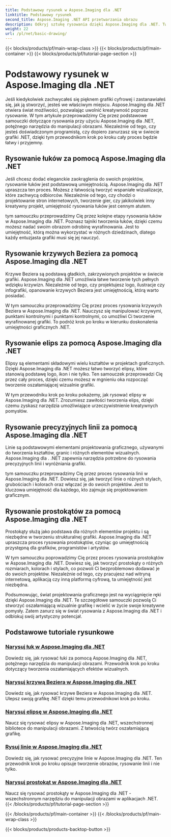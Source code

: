 ```yaml
---
title: Podstawowy rysunek w Aspose.Imaging dla .NET
linktitle: Podstawowy rysunek
second_title: Aspose.Imaging .NET API przetwarzania obrazu
description: Odkryj sztukę rysowania dzięki Aspose.Imaging dla .NET. Twórz oszałamiające wizualizacje dzięki szczegółowym przewodnikom dotyczącym łuków, krzywych Beziera, elips, linii i prostokątów.
weight: 22
url: /pl/net/basic-drawing/
---
```


{{< blocks/products/pf/main-wrap-class >}}
{{< blocks/products/pf/main-container >}}
{{< blocks/products/pf/tutorial-page-section >}}

# Podstawowy rysunek w Aspose.Imaging dla .NET


Jeśli kiedykolwiek zachwycałeś się pięknem grafiki cyfrowej i zastanawiałeś się, jak ją stworzyć, jesteś we właściwym miejscu. Aspose.Imaging dla .NET otwiera świat możliwości, pozwalając uwolnić kreatywność poprzez rysowanie. W tym artykule przeprowadzimy Cię przez podstawowe samouczki dotyczące rysowania przy użyciu Aspose.Imaging dla .NET, potężnego narzędzia do manipulacji obrazami. Niezależnie od tego, czy jesteś doświadczonym programistą, czy dopiero zanurzasz się w świecie grafiki .NET, dzięki tym przewodnikom krok po kroku cały proces będzie łatwy i przyjemny.

## Rysowanie łuków za pomocą Aspose.Imaging dla .NET

Jeśli chcesz dodać eleganckie zaokrąglenia do swoich projektów, rysowanie łuków jest podstawową umiejętnością. Aspose.Imaging dla .NET upraszcza ten proces. Możesz z łatwością tworzyć wspaniałe wizualizacje, które zachwycą odbiorców. Niezależnie od tego, czy chodzi o projektowanie stron internetowych, tworzenie gier, czy jakikolwiek inny kreatywny projekt, umiejętność rysowania łuków jest cennym atutem.

tym samouczku przeprowadzimy Cię przez kolejne etapy rysowania łuków w Aspose.Imaging dla .NET. Poznasz tajniki tworzenia łuków, dzięki czemu możesz nadać swoim obrazom odrobinę wyrafinowania. Jest to umiejętność, którą można wykorzystać w różnych dziedzinach, dlatego każdy entuzjasta grafiki musi się jej nauczyć.

## Rysowanie krzywych Beziera za pomocą Aspose.Imaging dla .NET

Krzywe Beziera są podstawą gładkich, zakrzywionych projektów w świecie grafiki. Aspose.Imaging dla .NET umożliwia łatwe tworzenie tych pełnych wdzięku krzywizn. Niezależnie od tego, czy projektujesz logo, ilustracje czy infografiki, opanowanie krzywych Beziera jest umiejętnością, którą warto posiadać.

W tym samouczku przeprowadzimy Cię przez proces rysowania krzywych Beziera w Aspose.Imaging dla .NET. Nauczysz się manipulować krzywymi, punktami kontrolnymi i punktami kontrolnymi, co umożliwi Ci tworzenie wyrafinowanej grafiki. To podróż krok po kroku w kierunku doskonalenia umiejętności graficznych .NET.

## Rysowanie elips za pomocą Aspose.Imaging dla .NET

Elipsy są elementami składowymi wielu kształtów w projektach graficznych. Dzięki Aspose.Imaging dla .NET możesz łatwo tworzyć elipsy, które stanowią podstawę logo, ikon i nie tylko. Ten samouczek przeprowadzi Cię przez cały proces, dzięki czemu możesz w mgnieniu oka rozpocząć tworzenie oszałamiającej wizualnie grafiki.

W tym przewodniku krok po kroku pokażemy, jak rysować elipsy w Aspose.Imaging dla .NET. Zrozumiesz zawiłości tworzenia elips, dzięki czemu zyskasz narzędzia umożliwiające urzeczywistnienie kreatywnych pomysłów.

## Rysowanie precyzyjnych linii za pomocą Aspose.Imaging dla .NET

Linie są podstawowymi elementami projektowania graficznego, używanymi do tworzenia kształtów, granic i różnych elementów wizualnych. Aspose.Imaging dla . .NET zapewnia narzędzia potrzebne do rysowania precyzyjnych linii i wyróżniania grafiki.

tym samouczku przeprowadzimy Cię przez proces rysowania linii w Aspose.Imaging dla .NET. Dowiesz się, jak tworzyć linie o różnych stylach, grubościach i kolorach oraz włączać je do swoich projektów. Jest to kluczowa umiejętność dla każdego, kto zajmuje się projektowaniem graficznym.

## Rysowanie prostokątów za pomocą Aspose.Imaging dla .NET

Prostokąty służą jako podstawa dla różnych elementów projektu i są niezbędne w tworzeniu strukturalnej grafiki. Aspose.Imaging dla .NET upraszcza proces rysowania prostokątów, czyniąc go umiejętnością przystępną dla grafików, programistów i artystów.

W tym samouczku poprowadzimy Cię przez proces rysowania prostokątów w Aspose.Imaging dla .NET. Dowiesz się, jak tworzyć prostokąty o różnych rozmiarach, kolorach i stylach, co pozwoli Ci bezproblemowo dodawać je do swoich projektów. Niezależnie od tego, czy pracujesz nad witryną internetową, aplikacją czy inną platformą cyfrową, ta umiejętność jest niezbędna.

Podsumowując, świat projektowania graficznego jest na wyciągnięcie ręki dzięki Aspose.Imaging dla .NET. Te szczegółowe samouczki pozwolą Ci stworzyć oszałamiającą wizualnie grafikę i wcielić w życie swoje kreatywne pomysły. Zatem zanurz się w świat rysowania z Aspose.Imaging dla .NET i odblokuj swój artystyczny potencjał.
## Podstawowe tutoriale rysunkowe
### [Narysuj łuk w Aspose.Imaging dla .NET](./draw-arc/)
Dowiedz się, jak rysować łuki za pomocą Aspose.Imaging dla .NET, potężnego narzędzia do manipulacji obrazami. Przewodnik krok po kroku dotyczący tworzenia oszałamiających efektów wizualnych.
### [Narysuj krzywą Beziera w Aspose.Imaging dla .NET](./draw-bezier-curve/)
Dowiedz się, jak rysować krzywe Beziera w Aspose.Imaging dla .NET. Ulepsz swoją grafikę .NET dzięki temu przewodnikowi krok po kroku.
### [Narysuj elipsę w Aspose.Imaging dla .NET](./draw-ellipse/)
Naucz się rysować elipsy w Aspose.Imaging dla .NET, wszechstronnej bibliotece do manipulacji obrazami. Z łatwością twórz oszałamiającą grafikę.
### [Rysuj linie w Aspose.Imaging dla .NET](./draw-lines/)
Dowiedz się, jak rysować precyzyjne linie w Aspose.Imaging dla .NET. Ten przewodnik krok po kroku opisuje tworzenie obrazów, rysowanie linii i nie tylko.
### [Narysuj prostokąt w Aspose.Imaging dla .NET](./draw-rectangle/)
Naucz się rysować prostokąty w Aspose.Imaging dla .NET - wszechstronnym narzędziu do manipulacji obrazami w aplikacjach .NET.
{{< /blocks/products/pf/tutorial-page-section >}}

{{< /blocks/products/pf/main-container >}}
{{< /blocks/products/pf/main-wrap-class >}}

{{< blocks/products/products-backtop-button >}}
